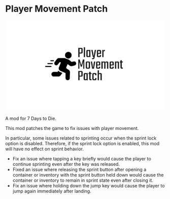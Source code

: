 # Player Movement Patch

![Logo](logo.png)

A mod for 7 Days to Die.

This mod patches the game to fix issues with player movement.

In particular, some issues related to sprinting occur when the sprint lock option is disabled. Therefore, if the sprint lock option is enabled, this mod will have no effect on sprint behavior.

- Fix an issue where tapping a key briefly would cause the player to continue sprinting even after the key was released.
- Fixed an issue where releasing the sprint button after opening a container or inventory with the sprint button held down would cause the container or inventory to remain in sprint state even after closing it.
- Fix an issue where holding down the jump key would cause the player to jump again immediately after landing.
